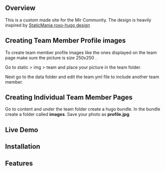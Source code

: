 ## Overview

This is a custom made site for the Mir Community. The design is heavily inspired by  [StaticMania roxo-hugo design](https://github.com/StaticMania/roxo-hugo)



## Creating Team Member Profile images

To create team member profile images like the ones displayed on the team page make sure the picture is size 250x250 .

Go to static > img > team  and place your picture in the team folder.

Next go to the data folder and edit the team.yml file to include another team member.

## Creating Individual Team Member Pages

Go to content and under the team folder create a hugo bundle. In the bundle create a folder called **images**. Save your photo as **profile.jpg**.



## Live Demo


## Installation


## Features


